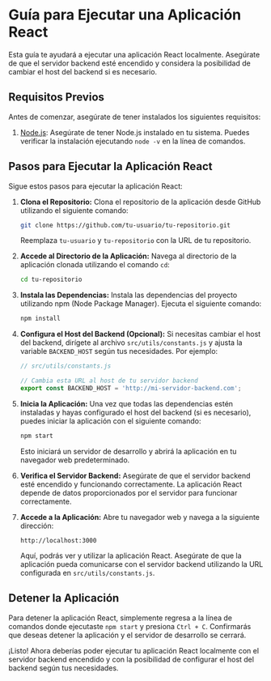 # Guía para Ejecutar una Aplicación React

Esta guía te ayudará a ejecutar una aplicación React localmente. Asegúrate de que el servidor backend esté encendido y considera la posibilidad de cambiar el host del backend si es necesario.

## Requisitos Previos

Antes de comenzar, asegúrate de tener instalados los siguientes requisitos:

1. [Node.js](https://nodejs.org/): Asegúrate de tener Node.js instalado en tu sistema. Puedes verificar la instalación ejecutando `node -v` en la línea de comandos.

## Pasos para Ejecutar la Aplicación React

Sigue estos pasos para ejecutar la aplicación React:

1. **Clona el Repositorio:** Clona el repositorio de la aplicación desde GitHub utilizando el siguiente comando:

    ```bash
    git clone https://github.com/tu-usuario/tu-repositorio.git
    ```

   Reemplaza `tu-usuario` y `tu-repositorio` con la URL de tu repositorio.

2. **Accede al Directorio de la Aplicación:** Navega al directorio de la aplicación clonada utilizando el comando `cd`:

    ```bash
    cd tu-repositorio
    ```

3. **Instala las Dependencias:** Instala las dependencias del proyecto utilizando npm (Node Package Manager). Ejecuta el siguiente comando:

    ```bash
    npm install
    ```

4. **Configura el Host del Backend (Opcional):** Si necesitas cambiar el host del backend, dirígete al archivo `src/utils/constants.js` y ajusta la variable `BACKEND_HOST` según tus necesidades. Por ejemplo:

    ```javascript
    // src/utils/constants.js

    // Cambia esta URL al host de tu servidor backend
    export const BACKEND_HOST = 'http://mi-servidor-backend.com';
    ```

5. **Inicia la Aplicación:** Una vez que todas las dependencias estén instaladas y hayas configurado el host del backend (si es necesario), puedes iniciar la aplicación con el siguiente comando:

    ```bash
    npm start
    ```

   Esto iniciará un servidor de desarrollo y abrirá la aplicación en tu navegador web predeterminado.

6. **Verifica el Servidor Backend:** Asegúrate de que el servidor backend esté encendido y funcionando correctamente. La aplicación React depende de datos proporcionados por el servidor para funcionar correctamente.

7. **Accede a la Aplicación:** Abre tu navegador web y navega a la siguiente dirección:

    ```plaintext
    http://localhost:3000
    ```

   Aquí, podrás ver y utilizar la aplicación React. Asegúrate de que la aplicación pueda comunicarse con el servidor backend utilizando la URL configurada en `src/utils/constants.js`.

## Detener la Aplicación

Para detener la aplicación React, simplemente regresa a la línea de comandos donde ejecutaste `npm start` y presiona `Ctrl + C`. Confirmarás que deseas detener la aplicación y el servidor de desarrollo se cerrará.

¡Listo! Ahora deberías poder ejecutar tu aplicación React localmente con el servidor backend encendido y con la posibilidad de configurar el host del backend según tus necesidades.
